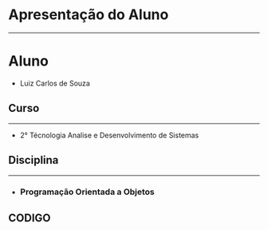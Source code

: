 # Apresentação do Aluno
**********************
# Aluno
   * Luiz Carlos de Souza
## Curso
**********************
   * 2° Técnologia Analise e Desenvolvimento de Sistemas   
## Disciplina
**********************
  * ### Programação Orientada a Objetos 

## CODIGO
 